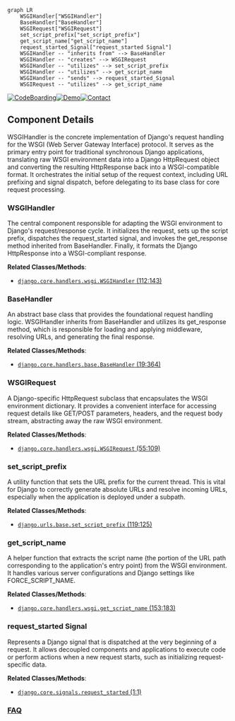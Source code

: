 ```mermaid
graph LR
    WSGIHandler["WSGIHandler"]
    BaseHandler["BaseHandler"]
    WSGIRequest["WSGIRequest"]
    set_script_prefix["set_script_prefix"]
    get_script_name["get_script_name"]
    request_started_Signal["request_started Signal"]
    WSGIHandler -- "inherits from" --> BaseHandler
    WSGIHandler -- "creates" --> WSGIRequest
    WSGIHandler -- "utilizes" --> set_script_prefix
    WSGIHandler -- "utilizes" --> get_script_name
    WSGIHandler -- "sends" --> request_started_Signal
    WSGIRequest -- "utilizes" --> get_script_name
```
[![CodeBoarding](https://img.shields.io/badge/Generated%20by-CodeBoarding-9cf?style=flat-square)](https://github.com/CodeBoarding/GeneratedOnBoardings)[![Demo](https://img.shields.io/badge/Try%20our-Demo-blue?style=flat-square)](https://www.codeboarding.org/demo)[![Contact](https://img.shields.io/badge/Contact%20us%20-%20contact@codeboarding.org-lightgrey?style=flat-square)](mailto:contact@codeboarding.org)

## Component Details

WSGIHandler is the concrete implementation of Django's request handling for the WSGI (Web Server Gateway Interface) protocol. It serves as the primary entry point for traditional synchronous Django applications, translating raw WSGI environment data into a Django HttpRequest object and converting the resulting HttpResponse back into a WSGI-compatible format. It orchestrates the initial setup of the request context, including URL prefixing and signal dispatch, before delegating to its base class for core request processing.

### WSGIHandler
The central component responsible for adapting the WSGI environment to Django's request/response cycle. It initializes the request, sets up the script prefix, dispatches the request_started signal, and invokes the get_response method inherited from BaseHandler. Finally, it formats the Django HttpResponse into a WSGI-compliant response.


**Related Classes/Methods**:

- <a href="https://github.com/django/django/blob/master/django/core/handlers/wsgi.py#L112-L143" target="_blank" rel="noopener noreferrer">`django.core.handlers.wsgi.WSGIHandler` (112:143)</a>


### BaseHandler
An abstract base class that provides the foundational request handling logic. WSGIHandler inherits from BaseHandler and utilizes its get_response method, which is responsible for loading and applying middleware, resolving URLs, and generating the final response.


**Related Classes/Methods**:

- <a href="https://github.com/django/django/blob/master/django/core/handlers/base.py#L19-L364" target="_blank" rel="noopener noreferrer">`django.core.handlers.base.BaseHandler` (19:364)</a>


### WSGIRequest
A Django-specific HttpRequest subclass that encapsulates the WSGI environment dictionary. It provides a convenient interface for accessing request details like GET/POST parameters, headers, and the request body stream, abstracting away the raw WSGI environment.


**Related Classes/Methods**:

- <a href="https://github.com/django/django/blob/master/django/core/handlers/wsgi.py#L55-L109" target="_blank" rel="noopener noreferrer">`django.core.handlers.wsgi.WSGIRequest` (55:109)</a>


### set_script_prefix
A utility function that sets the URL prefix for the current thread. This is vital for Django to correctly generate absolute URLs and resolve incoming URLs, especially when the application is deployed under a subpath.


**Related Classes/Methods**:

- <a href="https://github.com/django/django/blob/master/django/urls/base.py#L119-L125" target="_blank" rel="noopener noreferrer">`django.urls.base.set_script_prefix` (119:125)</a>


### get_script_name
A helper function that extracts the script name (the portion of the URL path corresponding to the application's entry point) from the WSGI environment. It handles various server configurations and Django settings like FORCE_SCRIPT_NAME.


**Related Classes/Methods**:

- <a href="https://github.com/django/django/blob/master/django/core/handlers/wsgi.py#L153-L183" target="_blank" rel="noopener noreferrer">`django.core.handlers.wsgi.get_script_name` (153:183)</a>


### request_started Signal
Represents a Django signal that is dispatched at the very beginning of a request. It allows decoupled components and applications to execute code or perform actions when a new request starts, such as initializing request-specific data.


**Related Classes/Methods**:

- <a href="https://github.com/django/django/blob/master/django/core/signals.py#L1-L1" target="_blank" rel="noopener noreferrer">`django.core.signals.request_started` (1:1)</a>




### [FAQ](https://github.com/CodeBoarding/GeneratedOnBoardings/tree/main?tab=readme-ov-file#faq)